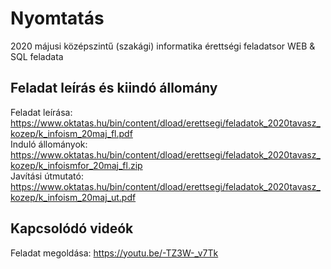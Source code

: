 # Nyomtatás
2020 májusi középszintű (szakági) informatika érettségi feladatsor WEB & SQL feladata

## Feladat leírás és kiindó állomány
Feladat leírása: https://www.oktatas.hu/bin/content/dload/erettsegi/feladatok_2020tavasz_kozep/k_infoism_20maj_fl.pdf  
Induló állományok: https://www.oktatas.hu/bin/content/dload/erettsegi/feladatok_2020tavasz_kozep/k_infoismfor_20maj_fl.zip  
Javítási útmutató: https://www.oktatas.hu/bin/content/dload/erettsegi/feladatok_2020tavasz_kozep/k_infoism_20maj_ut.pdf  

## Kapcsolódó videók
Feladat megoldása: https://youtu.be/-TZ3W-_v7Tk
